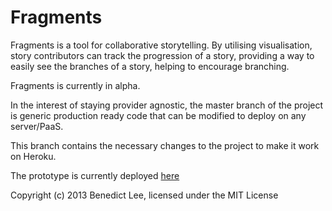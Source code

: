 # Fragments

Fragments is a tool for collaborative storytelling. By utilising visualisation, story contributors can track the
progression of a story, providing a way to easily see the branches of a story, helping to encourage branching.

Fragments is currently in alpha.

In the interest of staying provider agnostic, the master branch of the project is generic production ready code 
that can be modified to deploy on any server/PaaS.

This branch contains the necessary changes to the project to make it work on Heroku.

The prototype is currently deployed [here](http://limitless-cliffs-8166.herokuapp.com/)

Copyright (c) 2013 Benedict Lee, licensed under the MIT License